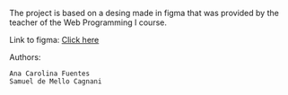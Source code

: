 The project is based on a desing made in figma that was provided by the teacher of the Web Programming I course.

Link to figma: [Click here](https://www.figma.com/design/07Wm3ctBV9duBETYAx4Hyt/Exemplo-do-fluxo?node-id=0-1&p=f&t=tuciw7AVMP91AURO-0)

Authors:

    Ana Carolina Fuentes 
    Samuel de Mello Cagnani